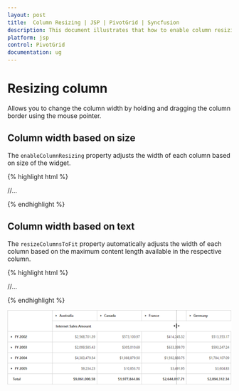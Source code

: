 ```yaml
---
layout: post
title:  Column Resizing | JSP | PivotGrid | Syncfusion
description: This document illustrates that how to enable column resizing feature and its customization through API in JSP PivotGrid control
platform: jsp
control: PivotGrid
documentation: ug
---
```


# Resizing column

Allows you to change the column width by holding and dragging the column border using the mouse pointer.

## Column width based on size

The `enableColumnResizing` property adjusts the width of each column based on size of the widget.

{% highlight html %}

<div class="cols-sample-area">
<ej:pivotGrid id="PivotGrid1" enableColumnResizing="true">
	//...
</ej:pivotGrid>
</div>

{% endhighlight %}

## Column width based on text

The `resizeColumnsToFit` property automatically adjusts the width of each column based on the maximum content length available in the respective column.

{% highlight html %}

<div class="cols-sample-area">
<ej:pivotGrid id="PivotGrid1" resizeColumnsToFit="true">
	//...
</ej:pivotGrid>
</div>

{% endhighlight %}

![Column resizing in JSP pivot grid control](Column-Resizing_images/columnresizing.png)